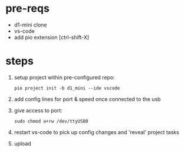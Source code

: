 # pre-reqs
* d1-mini clone
* vs-code
* add pio extension [ctrl-shift-X]

# steps

1. setup project within pre-configured repo:

   ```pio project init -b d1_mini --ide vscode```

1. add config lines for port & speed once connected to the usb

1. give access to port: 

   ```sudo chmod a+rw /dev/ttyUSB0```

1. restart vs-code to pick up config changes and 'reveal' project tasks

1. upload